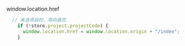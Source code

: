 window.location.href

~~~js
  // 未选项目时，导向首页
    if (!store.project.projectCode) {
      window.location.href = window.location.origin + "/index";
    }
~~~

